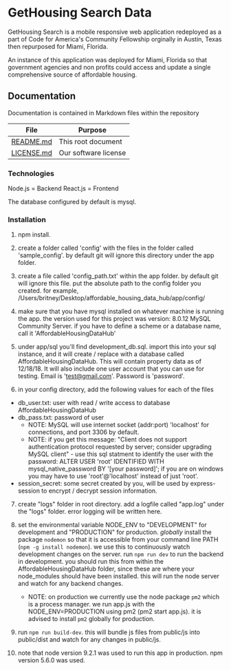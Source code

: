 # GetHousing Search Data
GetHousing Search is a mobile responsive web application redeployed as a part of Code for America's Community Fellowship orginally in Austin, Texas then repurposed for Miami, Florida.

 An instance of this application was deployed for Miami, Florida so that government agencies and non profits could access and update a single comprehensive source of affordable housing.

## Documentation

Documentation is contained in Markdown files within the repository

| File          | Purpose |
| ------------- | -----------|
| [README.md](README.md) | This root document |
| [LICENSE.md](LICENSE.md) | Our software license |
 

### Technologies
Node.js = Backend
React.js = Frontend

The database configured by default is mysql.

### Installation
1. npm install.

2. create a folder called 'config' with the files in the folder called 'sample_config'. by default git will ignore this directory under the app folder.

3. create a file called 'config_path.txt' within the app folder. by default git will ignore this file. put the absolute path to the config folder you created. for example, /Users/britney/Desktop/affordable_housing_data_hub/app/config/

4. make sure that you have mysql installed on whatever machine is running the app. the version used for this project was version: 8.0.12 MySQL Community Server. if you have to define a scheme or a database name, call it 'AffordableHousingDataHub'

5. under app/sql you'll find development_db.sql. import this into your sql instance, and it will create / replace with a database called AffordableHousingDataHub. This will contain property data as of 12/18/18. It will also include one user account that you can use for testing. Email is 'test@gmail.com'. Password is 'password'.

6. in your config directory, add the following values for each of the files
  - db_user.txt: user with read / write access to database AffordableHousingDataHub
  - db_pass.txt: password of user
	- NOTE: MySQL will use internet socket (addr:port) 'localhost' for connections, and port 3306 by default.
	- NOTE: if you get this message: "Client does not support authentication protocol requested by server; consider upgrading  MySQL client" - use this sql statment to identify the user with the password: ALTER USER 'root' IDENTIFIED WITH mysql_native_password BY '[your password]'; if you are on windows you may have to use 'root'@'localhost' instead of just 'root'.
  - session_secret: some secret created by you, will be used by express-session to encrypt / decrypt session information.

7. create "logs" folder in root directory. add a logfile called "app.log" under the "logs" folder. error logging will be written here.

8. set the environmental variable NODE_ENV to "DEVELOPMENT" for development and "PRODUCTION" for production. *globally* install the package `nodemon` so that it is accessible from your command line PATH (`npm -g install nodemon`). we use this to continuously watch development changes on the server. run `npm run dev` to run the backend in development. you should run this from within the AffordableHousingDataHub folder, since these are where your node_modules should have been installed. this will run the node server and watch for any backend changes.
	- NOTE: on production we currently use the node package `pm2` which is a process manager. we run app.js with the NODE_ENV=PRODUCTION using pm2 (pm2 start app.js). it is advised to install `pm2` globally for production.

9. run `npm run build-dev`. this will bundle js files from public/js into public/dist and watch for any changes in public/js.

10. note that node version 9.2.1 was used to run this app in production. npm version 5.6.0 was used.
